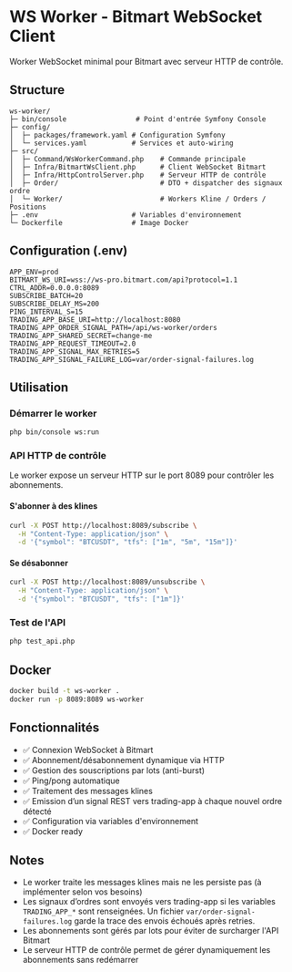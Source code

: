 # WS Worker - Bitmart WebSocket Client

Worker WebSocket minimal pour Bitmart avec serveur HTTP de contrôle.

## Structure

```
ws-worker/
├─ bin/console                 # Point d'entrée Symfony Console
├─ config/
│  ├─ packages/framework.yaml # Configuration Symfony
│  └─ services.yaml           # Services et auto-wiring
├─ src/
│  ├─ Command/WsWorkerCommand.php    # Commande principale
│  ├─ Infra/BitmartWsClient.php      # Client WebSocket Bitmart
│  ├─ Infra/HttpControlServer.php    # Serveur HTTP de contrôle
│  ├─ Order/                         # DTO + dispatcher des signaux ordre
│  └─ Worker/                        # Workers Kline / Orders / Positions
├─ .env                       # Variables d'environnement
└─ Dockerfile                 # Image Docker
```

## Configuration (.env)

```env
APP_ENV=prod
BITMART_WS_URI=wss://ws-pro.bitmart.com/api?protocol=1.1
CTRL_ADDR=0.0.0.0:8089
SUBSCRIBE_BATCH=20
SUBSCRIBE_DELAY_MS=200
PING_INTERVAL_S=15
TRADING_APP_BASE_URI=http://localhost:8080
TRADING_APP_ORDER_SIGNAL_PATH=/api/ws-worker/orders
TRADING_APP_SHARED_SECRET=change-me
TRADING_APP_REQUEST_TIMEOUT=2.0
TRADING_APP_SIGNAL_MAX_RETRIES=5
TRADING_APP_SIGNAL_FAILURE_LOG=var/order-signal-failures.log
```

## Utilisation

### Démarrer le worker
```bash
php bin/console ws:run
```

### API HTTP de contrôle

Le worker expose un serveur HTTP sur le port 8089 pour contrôler les abonnements.

#### S'abonner à des klines
```bash
curl -X POST http://localhost:8089/subscribe \
  -H "Content-Type: application/json" \
  -d '{"symbol": "BTCUSDT", "tfs": ["1m", "5m", "15m"]}'
```

#### Se désabonner
```bash
curl -X POST http://localhost:8089/unsubscribe \
  -H "Content-Type: application/json" \
  -d '{"symbol": "BTCUSDT", "tfs": ["1m"]}'
```

### Test de l'API
```bash
php test_api.php
```

## Docker

```bash
docker build -t ws-worker .
docker run -p 8089:8089 ws-worker
```

## Fonctionnalités

- ✅ Connexion WebSocket à Bitmart
- ✅ Abonnement/désabonnement dynamique via HTTP
- ✅ Gestion des souscriptions par lots (anti-burst)
- ✅ Ping/pong automatique
- ✅ Traitement des messages klines
- ✅ Emission d’un signal REST vers trading-app à chaque nouvel ordre détecté
- ✅ Configuration via variables d'environnement
- ✅ Docker ready

## Notes

- Le worker traite les messages klines mais ne les persiste pas (à implémenter selon vos besoins)
- Les signaux d’ordres sont envoyés vers trading-app si les variables `TRADING_APP_*` sont renseignées. Un fichier `var/order-signal-failures.log` garde la trace des envois échoués après retries.
- Les abonnements sont gérés par lots pour éviter de surcharger l'API Bitmart
- Le serveur HTTP de contrôle permet de gérer dynamiquement les abonnements sans redémarrer





